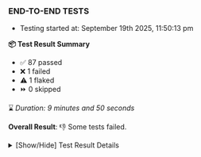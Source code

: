 ### END-TO-END TESTS

- Testing started at: September 19th 2025, 11:50:13 pm

**📦 Test Result Summary**

- ✅ 87 passed
- ❌ 1 failed
- ⚠️ 1 flaked
- ⏩ 0 skipped

⌛ _Duration: 9 minutes and 50 seconds_

**Overall Result**: 👎 Some tests failed.



<details>
    <summary>[Show/Hide] Test Result Details</summary>
    <div markdown="1">

| Test | Browser | Test Case | Tags | Result |
| :---: | :---: | :--- | :---: | :---: |
| 1 | chromium-meshery-provider | Transition to disconnected state and then back to connected state |  | ⚠️ |
| 2 | chromium-meshery-provider | deploys a published design to a connected cluster |  | ❌ |

</div>
</details>


<!-- To see the full report, please visit our CI/CD pipeline with reporter. -->